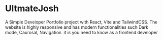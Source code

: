 # UltmateJosh
A Simple Developer Portfolio project with React, Vite and TailwindCSS. The website is highly responsive and has modern functionalities such Dark mode, Caurosal, Navigation. it is you need to know as a frontend developer
